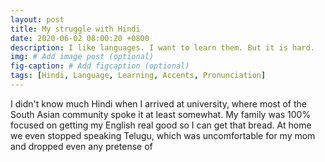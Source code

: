 ```yaml
---
layout: post
title: My struggle with Hindi
date: 2020-06-02 08:00:20 +0800
description: I like languages. I want to learn them. But it is hard.
img: # Add image post (optional)
fig-caption: # Add figcaption (optional)
tags: [Hindi, Language, Learning, Accents, Pronunciation]
---
```


I didn't know much Hindi when I arrived at university, where most of the South Asian community spoke it at least somewhat. My family was 100% focused on getting my English real good so I can get that bread. At home we even stopped speaking Telugu, which was uncomfortable for my mom and dropped even any pretense of 
